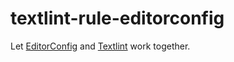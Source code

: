 # textlint-rule-editorconfig

Let [EditorConfig][EditorConfig] and [Textlint][Textlint] work together.

[EditorConfig]: http://editorconfig.org/
[Textlint]: https://textlint.github.io/
